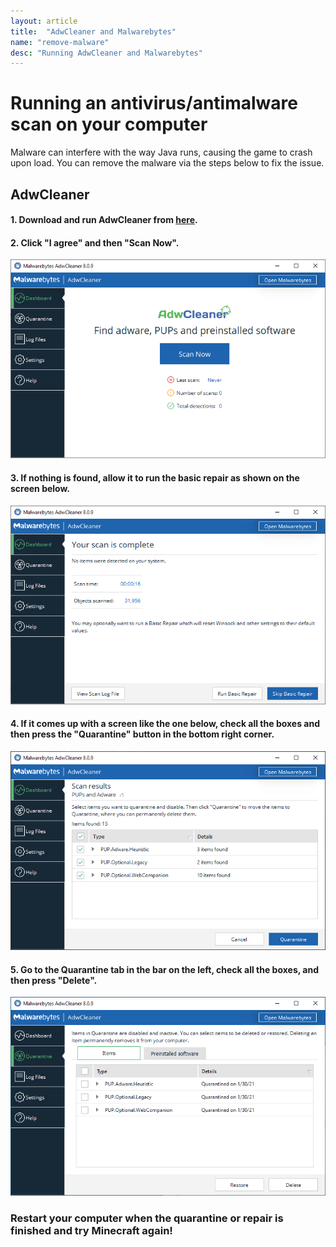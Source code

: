 ```yaml
---
layout: article
title:  "AdwCleaner and Malwarebytes"
name: "remove-malware"
desc: "Running AdwCleaner and Malwarebytes"
---
```


# Running an antivirus/antimalware scan on your computer

Malware can interfere with the way Java runs, causing the game to crash upon load. You can remove the malware via the steps below to fix the issue.

## AdwCleaner

#### 1. Download and run AdwCleaner from [here](https://downloads.malwarebytes.com/file/adwcleaner).
#### 2. Click "I agree" and then "Scan Now".
![homescreen](/static/images/help/removing-malware/homescreen.png)
#### 3. If nothing is found, allow it to run the basic repair as shown on the screen below.
![nothing](/static/images/help/removing-malware/nothing.PNG)
#### 4. If it comes up with a screen like the one below, check all the boxes and then press the "Quarantine" button in the bottom right corner.
![quarentine](/static/images/help/removing-malware/quarentine.PNG)
#### 5. Go to the Quarantine tab in the bar on the left, check all the boxes, and then press "Delete".
![delete](/static/images/help/removing-malware/delete.PNG)

### Restart your computer when the quarantine or repair is finished and try Minecraft again!
